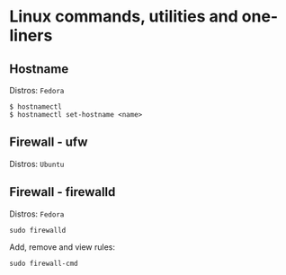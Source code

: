 # Linux commands, utilities and one-liners

## Hostname

Distros: `Fedora`

~~~
$ hostnamectl
$ hostnamectl set-hostname <name>
~~~

## Firewall - ufw

Distros: `Ubuntu`

## Firewall - firewalld

Distros: `Fedora`

~~~
sudo firewalld
~~~

Add, remove and view rules:
~~~
sudo firewall-cmd
~~~
